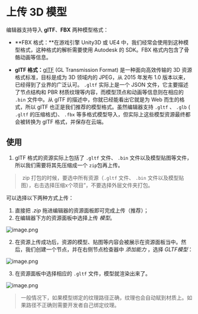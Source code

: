 # 上传 3D 模型

编辑器支持导入 **glTF**、**FBX** 两种模型格式：

- **FBX 格式：**在游戏引擎 Unity3D 或 UE4 中，我们经常会使用到这种模型格式，这种格式的解析需要使用 Autodesk 的 SDK。FBX 格式内包含了骨骼动画等信息。

- **glTF 格式：**[glTF](https://www.khronos.org/gltf/) (GL Transmission Format) 是一种面向高效传输的 3D 资源格式标准，目标是成为 3D 领域内的 JPEG，从 2015 年发布 1.0 版本以来，已经得到了业界的广泛认可。 `.gltf` 实际上是一个 JSON 文件，它主要描述了节点结构和 PBR 材质纹理等内容，而模型顶点和动画等信息则在相应的 `.bin` 文件中。从 glTF 的描述中，你就已经能看出它就是为 Web 而生的格式，所以 glTF 也正是我们推荐的模型格式。虽然编辑器支持 `.gltf` 、 `.glb` ( `.gltf` 的压缩格式)、 `.fbx` 等多格式模型导入，但实际上这些模型资源最终都会被转换为 glTF 格式，并保存在云端。

## 使用

1. glTF 格式的资源实际上包括了 `.gltf` 文件、 `.bin` 文件以及模型贴图等文件，所以我们需要将其先压缩成一个 `zip`包再上传。

>️ zip 打包的时候，要选中所有资源（`.gltf` 文件、 `.bin` 文件以及模型贴图），右击选择压缩x个项目”，不要选择外层文件夹打包。

可以选择以下两种方式上传：

  1. 直接把 *.zip* 拖进编辑器的资源面板即可完成上传（推荐）；
  2. 在编辑器下方的资源面板中选择上传 *模型*。

![image.png](https://gw.alipayobjects.com/mdn/rms_d27172/afts/img/A*a0RWSqragr4AAAAAAAAAAAAAARQnAQ)

2. 在资源上传成功后，资源的模型、贴图等内容会被展示在资源面板当中。然后，我们创建一个节点，并在右侧节点检查器中 *添加能力* ，选择 *GLTF模型*：

![image.png](https://gw.alipayobjects.com/mdn/rms_d27172/afts/img/A*4MwCR7zcnZsAAAAAAAAAAAAAARQnAQ)

3. 在资源面板中选择相应的 `.gltf` 文件，模型就渲染出来了。

![image.png](https://gw.alipayobjects.com/mdn/rms_d27172/afts/img/A*IlPxQpLKzd8AAAAAAAAAAAAAARQnAQ)

> 一般情况下，如果模型绑定的纹理路径正确，纹理也会自动赋到材质上。如果路径不正确则需要开发者自己绑定纹理。
